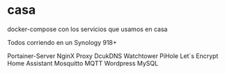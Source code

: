 # casa
docker-compose con los servicios que usamos en casa

Todos corriendo en un Synology 918+


Portainer-Server
NginX Proxy
DcukDNS
Watchtower
PiHole
Let´s Encrypt
Home Assistant
Mosquitto MQTT
Wordpress
MySQL
